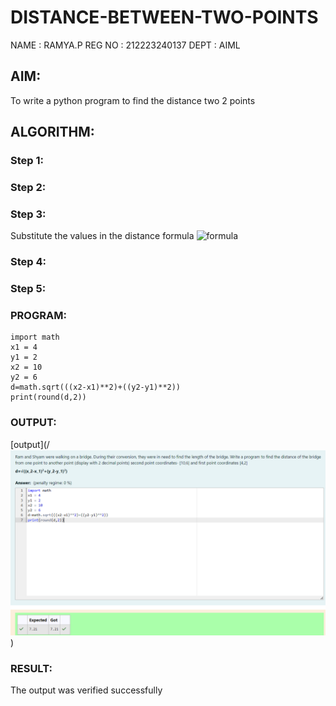 # DISTANCE-BETWEEN-TWO-POINTS
NAME : RAMYA.P
REG NO : 212223240137
DEPT : AIML

## AIM:
To write a python program to find the distance two 2 points
## ALGORITHM:
### Step 1: 
### Step 2: 
### Step 3: 
Substitute the values in the distance formula  ![formula](/formula.JPG)
### Step 4: 
### Step 5: 
### PROGRAM:
```
import math
x1 = 4
y1 = 2
x2 = 10
y2 = 6
d=math.sqrt(((x2-x1)**2)+((y2-y1)**2))
print(round(d,2))
```
### OUTPUT:
[output](/![alt text](distance.png))

### RESULT:
The output was verified successfully
